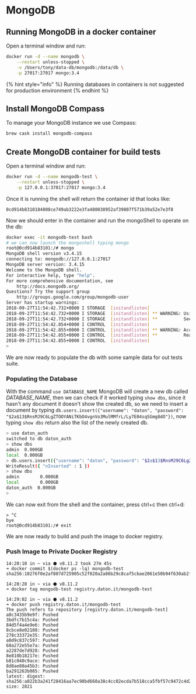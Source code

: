 # MongoDB

## Running MongoDB in a docker container

Open a terminal window and run:

```bash
docker run -d --name mongodb \
    --restart unless-stopped \
    -v /Users/tony/data-db/mongodb:/data/db \
    -p 27017:27017 mongo:3.4
```

{% hint style="info" %}
 Running databases in containers is not suggested for production environment
{% endhint %}

## Install MongoDB Compass

To manage your MongoDB instance we use Compass:

```bash
brew cask install mongodb-compass
```

## Create MongoDB container for build tests 

Open a terminal window and run: 

```bash
docker run -d --name mongodb-test \
    --restart unless-stopped \
    -p 127.0.0.1:37017:27017 mongo:3.4
```

Once it is running the shell will return the container id that looks like: 

```text
0cd914b8310184808ce749ab3222e3fa480038952af39807f571b39a52e7e3f8
```

Now we should enter in the container and run the mongoShell to operate on the db:

```bash
docker exec -it mongodb-test bash
# we can now launch the mongoshell typing mongo
root@0cd914b83101:/# mongo
MongoDB shell version v3.4.15
connecting to: mongodb://127.0.0.1:27017
MongoDB server version: 3.4.15
Welcome to the MongoDB shell.
For interactive help, type "help".
For more comprehensive documentation, see
	http://docs.mongodb.org/
Questions? Try the support group
	http://groups.google.com/group/mongodb-user
Server has startup warnings:
2018-09-27T11:54:42.732+0000 I STORAGE  [initandlisten]
2018-09-27T11:54:42.732+0000 I STORAGE  [initandlisten] ** WARNING: Using the XFS filesystem is strongly recommended with the WiredTiger storage engine
2018-09-27T11:54:42.732+0000 I STORAGE  [initandlisten] **          See http://dochub.mongodb.org/core/prodnotes-filesystem
2018-09-27T11:54:42.854+0000 I CONTROL  [initandlisten]
2018-09-27T11:54:42.855+0000 I CONTROL  [initandlisten] ** WARNING: Access control is not enabled for the database.
2018-09-27T11:54:42.855+0000 I CONTROL  [initandlisten] **          Read and write access to data and configuration is unrestricted.
2018-09-27T11:54:42.855+0000 I CONTROL  [initandlisten]
>
```

We are now ready to populate the db with some sample data for out tests suite. 

### Populating the Database

With the command `use DATABASE_NAME` MongoDB will create a new db called _DATABASE\_NAME_, then we can check if it worked typing `show dbs`, since it hasn't any document it doesn't show the created db, so we need to insert a document by typing `db.users.insert({"username": "daton", "password": "$2a$13$RnsMJ9C6LgZTOOYANiTKbO4vgnVo3MulMMfrL/Ly7E04sqSGmg8dO"})`, now typing `show dbs` return also the list of the newly created db. 

```bash
> use daton_auth
switched to db daton_auth
> show dbs
admin  0.000GB
local  0.000GB
> db.users.insert({"username": "daton", "password": "$2a$13$RnsMJ9C6LgZTOOYANiTKbO4vgnVo3MulMMfrL/Ly7E04sqSGmg8dO"})
WriteResult({ "nInserted" : 1 })
> show dbs
admin        0.000GB
local        0.000GB
daton_auth  0.000GB
>
```

We can now exit from the shell and the container, press ctrl+c then ctrl+d:

```text
> ^C
bye
root@0cd914b83101:/# exit
```

We are now ready to build and push the image to docker registry.

### Push Image to Private Docker Registry

```text
14:28:10 in ~ via ⬢ v8.11.2 took 27m 45s
➜ docker commit $(docker ps -lq) mongodb-test
sha256:10276f0e2af807d725905c52f020a2a86b29c8caf5cbae2061e50b94f630ab2f

14:28:28 in ~ via ⬢ v8.11.2
➜ docker tag mongodb-test registry.daton.it/mongodb-test

14:29:02 in ~ via ⬢ v8.11.2
➜ docker push registry.daton.it/mongodb-test
The push refers to repository [registry.daton.it/mongodb-test]
a0c3435b9e9f: Pushed
3bdfc7b15c4a: Pushed
84d5f4a4e9e6: Pushed
8cbce8e02108: Pushed
278c33372e35: Pushed
a0d9c837c597: Pushed
68a272e55e7a: Pushed
a2287de7d928: Pushed
8e810b18217e: Pushed
b81c040c9ace: Pushed
8d8ae80a45b3: Pushed
ba291263b085: Pushed
latest: digest: sha256:a022b3a241f28416aa7ec90bd660a38c4cc02ecda7b518cca5fbf57c9472c4d2 size: 2821
```


